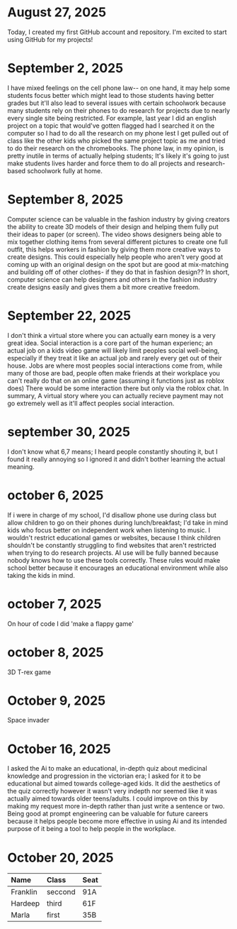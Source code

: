 
# August 27, 2025

Today, I created my first GitHub account and repository. I'm excited to start using GitHub for my projects!

# September 2, 2025

I have mixed feelings on the cell phone law-- on one hand, it may help some students focus better which might lead to those students having better grades but it'll also lead to several issues with certain schoolwork because many students rely on their phones to do research for projects due to nearly every single site being restricted. For example, last year I did an english project on a topic that would've gotten flagged had I searched it on the computer so I had to do all the research on my phone lest I get pulled out of class like the other kids who picked the same project topic as me and tried to do their research on the chromebooks. The phone law, in my opinion, is pretty inutile in terms of actually helping students; It's likely it's going to just make students lives harder and force them to do all projects and research-based schoolwork fully at home. 

# September 8, 2025

Computer science can be valuable in the fashion industry by giving creators the ability to create 3D models of their design and helping them fully put their ideas to paper (or screen). The video shows designers being able to mix together clothing items from several different pictures to create one full outfit, this helps workers in fashion by giving them more creative ways to create designs. This could especially help people who aren't very good at coming up with an original design on the spot but are good at mix-matching and building off of other clothes- if they do that in fashion design?? In short, computer science can help designers and others in the fashion industry create designs easily and gives them a bit more creative freedom. 

# September 22, 2025

I don't think a virtual store where you can actually earn money is a very great idea. Social interaction is a core part of the human experienc; an actual job on a kids video game will likely limit peoples social well-being, especially if they treat it like an actual job and rarely every get out of their house. Jobs are where most peoples social interactions come from, while many of those are bad, people often make friends at their workplace you can't really do that on an online game (assuming it functions just as roblox does) There would be some interaction there but only via the roblox chat. In summary, A virtual story where you can actually recieve payment may not go extremely well as it'll affect peoples social interaction. 

# september 30, 2025

I don't know what 6,7 means; I heard people constantly shouting it, but I found it really annoying so I ignored it and didn't bother learning the actual meaning.

# october 6, 2025
If i were in charge of my school, I'd disallow phone use during class but allow children to go on their phones during lunch/breakfast; I'd take in mind kids who focus better on independent work when listening to music. I wouldn't restrict educational games or websites, because I think children shouldn't be constantly struggling to find websites that aren't restricted when trying to do research projects. AI use will be fully banned because nobody knows how to use these tools correctly. These rules would make school better because it encourages an educational environment while also taking the kids in mind.

# october 7, 2025
On hour of code I did 'make a flappy game'

# october 8, 2025
3D T-rex game

# October 9, 2025
Space invader 

# October 16, 2025
I asked the Ai to make an educational, in-depth quiz about medicinal knowledge and progression in the victorian era; I asked for it to be educational but aimed towards college-aged kids. It did the aesthetics of the quiz correctly however it wasn't very indepth nor seemed like it was actually aimed towards older teens/adults. I could improve on this by making my request more in-depth rather than just write a sentence or two. Being good at prompt engineering can be valuable for future careers because it helps people become more effective in using Ai and its intended purpose of it being a tool to help people in the workplace.

# October 20, 2025
| Name     | Class   | Seat |
| :------- | :----   | :--- |
| Franklin | seccond | 91A  |
| Hardeep  | third   | 61F  |
| Marla    | first   | 35B  |
